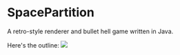 # SpacePartition
A retro-style renderer and bullet hell game written in Java.

Here's the outline:
<img src="https://docs.google.com/drawings/d/e/2PACX-1vSFtjhGA7C08KTmbe83uXv67Nxh9RnMW9WlI-LzdrJXX3aS294PfXiaH0cz8AmytPxStqdAk2YJK2Mf/pub?w=2880&amp;h=2880">
